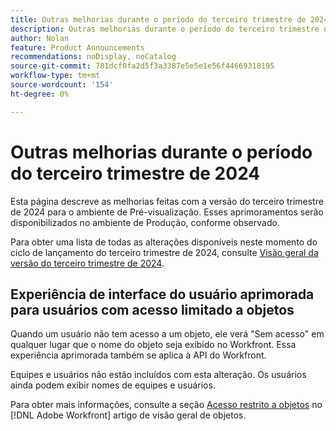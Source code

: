 ```yaml
---
title: Outras melhorias durante o período do terceiro trimestre de 2024
description: Outras melhorias durante o período do terceiro trimestre de 2024
author: Nolan
feature: Product Announcements
recommendations: noDisplay, noCatalog
source-git-commit: 781dcf0fa2d5f3a3387e5e5e1e56f44669318195
workflow-type: tm+mt
source-wordcount: '154'
ht-degree: 0%

---
```


# Outras melhorias durante o período do terceiro trimestre de 2024

Esta página descreve as melhorias feitas com a versão do terceiro trimestre de 2024 para o ambiente de Pré-visualização. Esses aprimoramentos serão disponibilizados no ambiente de Produção, conforme observado.

Para obter uma lista de todas as alterações disponíveis neste momento do ciclo de lançamento do terceiro trimestre de 2024, consulte [Visão geral da versão do terceiro trimestre de 2024](/help/quicksilver/product-announcements/product-releases/24-q3-release-activity/24-q3-release-overview.md).

## Experiência de interface do usuário aprimorada para usuários com acesso limitado a objetos

Quando um usuário não tem acesso a um objeto, ele verá &quot;Sem acesso&quot; em qualquer lugar que o nome do objeto seja exibido no Workfront. Essa experiência aprimorada também se aplica à API do Workfront.

Equipes e usuários não estão incluídos com esta alteração. Os usuários ainda podem exibir nomes de equipes e usuários.

Para obter mais informações, consulte a seção [Acesso restrito a objetos](/help/quicksilver/workfront-basics/navigate-workfront/workfront-navigation/understand-objects.md#restricted-access-to-objects) no [!DNL Adobe Workfront] artigo de visão geral de objetos.


